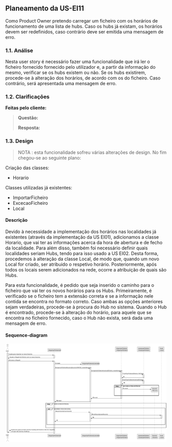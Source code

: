## Planeamento da US-EI11

Como Product Owner pretendo carregar um ficheiro com os horários de funcionamento de uma lista de hubs. Caso os hubs já existam, os horários devem
ser redefinidos, caso contrário deve ser emitida uma mensagem de erro.



### 1.1. Análise

Nesta user story é necessário fazer uma funcionalidade que irá ler o ficheiro fornecido fornecido pelo utilizador e, a partir da informação do mesmo,
verificar se os hubs existem ou não. Se os hubs existirem, procede-se à alteração dos horários, de acordo com os do ficheiro. Caso contrário, será apresentada uma mensagem de erro.



### 1.2. Clarificações

**Feitas pelo cliente:**

> **Questão:** 
>
> **Resposta:** 



### 1.3. Design

> NOTA : esta funcionalidade sofreu várias alterações de design. No fim chegou-se ao seguinte plano:

Criação das classes:
* Horario

Classes utilizadas já existentes:
* ImportarFicheiro
* ExcecaoFicheiro
* Local

#### Descrição

Devido à necessidade a implementação dos horários nas localidades já existentes (através da implementação da US EI01), adicionamos a classe Horario, que vai ter as informações acerca
da hora de abertura e de fecho da localidade. Para além disso, também foi necessário definir quais localidades seriam Hubs, tendo para isso usado a US EI02. 
Desta forma, procedemos à alteração da classe Local, de modo que, quando um novo Local for criado, ser atribuido o respetivo horário. Posteriormente, após todos os locais serem adicionados na rede,
ocorre a atribuição de quais são Hubs.

Para esta funcionalidade, é pedido que seja inserido o caminho para o ficheiro que vai ter os novos horários para os Hubs. Primeiramente, é verificado se o ficheiro tem a extensão correta
e se a informação nele contida se encontra no formato correto. Caso ambas as opções anteriores sejam verdadeiras, procede-se à procura do Hub no sistema.
Quando o Hub é encontrado, procede-se à alteração do horário, para aquele que se encontra no ficheiro fornecido, caso o Hub não exista, será dada uma mensagem de erro.


#### Sequence-diagram

![usei11-sequence-diagram.svg](usei11-sequence-diagram.svg)

